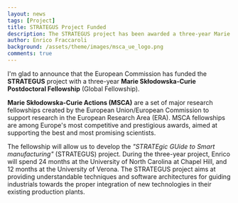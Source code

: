 ```yaml
---
layout: news
tags: [Project]
title: STRATEGUS Project Funded
description: The STRATEGUS project has been awarded a three-year Marie Skłodowska-Curie Postdoctoral Fellowship (Global Fellowship)
author: Enrico Fraccaroli
background: /assets/theme/images/msca_ue_logo.png
comments: true
---
```


I'm glad to announce that the European Commission has funded the **STRATEGUS**
project with a three-year **Marie Skłodowska-Curie Postdoctoral Fellowship**
(Global Fellowship).

**Marie Skłodowska-Curie Actions (MSCA)** are a set of major research
fellowships created by the European Union/European Commission to support
research in the European Research Area (ERA). MSCA fellowships are among
Europe's most competitive and prestigious awards, aimed at supporting the best
and most promising scientists.

The fellowship will allow us to develop the *"STRATEgic GUide to Smart
manufacturing"* (STRATEGUS) project. During the three-year project, Enrico will
spend 24 months at the University of North Carolina at Chapel Hill, and 12
months at the University of Verona. The STRATEGUS project aims at providing
understandable techniques and software architectures for guiding industrials
towards the proper integration of new technologies in their existing production
plants.
